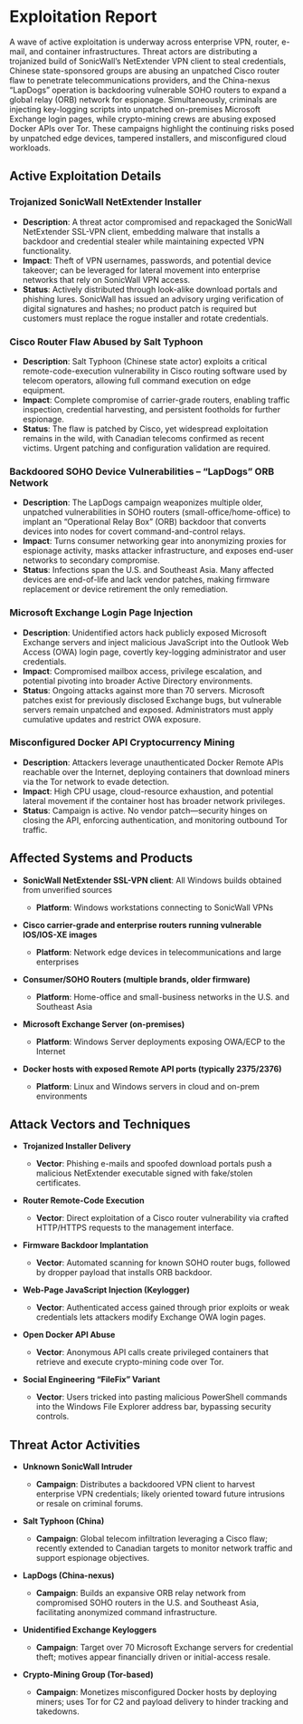 # Exploitation Report

A wave of active exploitation is underway across enterprise VPN, router, e-mail, and container infrastructures.  Threat actors are distributing a trojanized build of SonicWall’s NetExtender VPN client to steal credentials, Chinese state-sponsored groups are abusing an unpatched Cisco router flaw to penetrate telecommunications providers, and the China-nexus “LapDogs” operation is backdooring vulnerable SOHO routers to expand a global relay (ORB) network for espionage.  Simultaneously, criminals are injecting key-logging scripts into unpatched on-premises Microsoft Exchange login pages, while crypto-mining crews are abusing exposed Docker APIs over Tor.  These campaigns highlight the continuing risks posed by unpatched edge devices, tampered installers, and misconfigured cloud workloads.

## Active Exploitation Details

### Trojanized SonicWall NetExtender Installer  
- **Description**: A threat actor compromised and repackaged the SonicWall NetExtender SSL-VPN client, embedding malware that installs a backdoor and credential stealer while maintaining expected VPN functionality.  
- **Impact**: Theft of VPN usernames, passwords, and potential device takeover; can be leveraged for lateral movement into enterprise networks that rely on SonicWall VPN access.  
- **Status**: Actively distributed through look-alike download portals and phishing lures.  SonicWall has issued an advisory urging verification of digital signatures and hashes; no product patch is required but customers must replace the rogue installer and rotate credentials.  

### Cisco Router Flaw Abused by Salt Typhoon  
- **Description**: Salt Typhoon (Chinese state actor) exploits a critical remote-code-execution vulnerability in Cisco routing software used by telecom operators, allowing full command execution on edge equipment.  
- **Impact**: Complete compromise of carrier-grade routers, enabling traffic inspection, credential harvesting, and persistent footholds for further espionage.  
- **Status**: The flaw is patched by Cisco, yet widespread exploitation remains in the wild, with Canadian telecoms confirmed as recent victims.  Urgent patching and configuration validation are required.  

### Backdoored SOHO Device Vulnerabilities – “LapDogs” ORB Network  
- **Description**: The LapDogs campaign weaponizes multiple older, unpatched vulnerabilities in SOHO routers (small-office/home-office) to implant an “Operational Relay Box” (ORB) backdoor that converts devices into nodes for covert command-and-control relays.  
- **Impact**: Turns consumer networking gear into anonymizing proxies for espionage activity, masks attacker infrastructure, and exposes end-user networks to secondary compromise.  
- **Status**: Infections span the U.S. and Southeast Asia.  Many affected devices are end-of-life and lack vendor patches, making firmware replacement or device retirement the only remediation.  

### Microsoft Exchange Login Page Injection  
- **Description**: Unidentified actors hack publicly exposed Microsoft Exchange servers and inject malicious JavaScript into the Outlook Web Access (OWA) login page, covertly key-logging administrator and user credentials.  
- **Impact**: Compromised mailbox access, privilege escalation, and potential pivoting into broader Active Directory environments.  
- **Status**: Ongoing attacks against more than 70 servers.  Microsoft patches exist for previously disclosed Exchange bugs, but vulnerable servers remain unpatched and exposed.  Administrators must apply cumulative updates and restrict OWA exposure.  

### Misconfigured Docker API Cryptocurrency Mining  
- **Description**: Attackers leverage unauthenticated Docker Remote APIs reachable over the Internet, deploying containers that download miners via the Tor network to evade detection.  
- **Impact**: High CPU usage, cloud-resource exhaustion, and potential lateral movement if the container host has broader network privileges.  
- **Status**: Campaign is active.  No vendor patch—security hinges on closing the API, enforcing authentication, and monitoring outbound Tor traffic.  

## Affected Systems and Products

- **SonicWall NetExtender SSL-VPN client**: All Windows builds obtained from unverified sources  
  - **Platform**: Windows workstations connecting to SonicWall VPNs  

- **Cisco carrier-grade and enterprise routers running vulnerable IOS/IOS-XE images**  
  - **Platform**: Network edge devices in telecommunications and large enterprises  

- **Consumer/SOHO Routers (multiple brands, older firmware)**  
  - **Platform**: Home-office and small-business networks in the U.S. and Southeast Asia  

- **Microsoft Exchange Server (on-premises)**  
  - **Platform**: Windows Server deployments exposing OWA/ECP to the Internet  

- **Docker hosts with exposed Remote API ports (typically 2375/2376)**  
  - **Platform**: Linux and Windows servers in cloud and on-prem environments  

## Attack Vectors and Techniques

- **Trojanized Installer Delivery**  
  - **Vector**: Phishing e-mails and spoofed download portals push a malicious NetExtender executable signed with fake/stolen certificates.  

- **Router Remote-Code Execution**  
  - **Vector**: Direct exploitation of a Cisco router vulnerability via crafted HTTP/HTTPS requests to the management interface.  

- **Firmware Backdoor Implantation**  
  - **Vector**: Automated scanning for known SOHO router bugs, followed by dropper payload that installs ORB backdoor.  

- **Web-Page JavaScript Injection (Keylogger)**  
  - **Vector**: Authenticated access gained through prior exploits or weak credentials lets attackers modify Exchange OWA login pages.  

- **Open Docker API Abuse**  
  - **Vector**: Anonymous API calls create privileged containers that retrieve and execute crypto-mining code over Tor.  

- **Social Engineering “FileFix” Variant**  
  - **Vector**: Users tricked into pasting malicious PowerShell commands into the Windows File Explorer address bar, bypassing security controls.  

## Threat Actor Activities

- **Unknown SonicWall Intruder**  
  - **Campaign**: Distributes a backdoored VPN client to harvest enterprise VPN credentials; likely oriented toward future intrusions or resale on criminal forums.  

- **Salt Typhoon (China)**  
  - **Campaign**: Global telecom infiltration leveraging a Cisco flaw; recently extended to Canadian targets to monitor network traffic and support espionage objectives.  

- **LapDogs (China-nexus)**  
  - **Campaign**: Builds an expansive ORB relay network from compromised SOHO routers in the U.S. and Southeast Asia, facilitating anonymized command infrastructure.  

- **Unidentified Exchange Keyloggers**  
  - **Campaign**: Target over 70 Microsoft Exchange servers for credential theft; motives appear financially driven or initial-access resale.  

- **Crypto-Mining Group (Tor-based)**  
  - **Campaign**: Monetizes misconfigured Docker hosts by deploying miners; uses Tor for C2 and payload delivery to hinder tracking and takedowns.  

